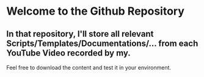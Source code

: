 # Welcome to the Github Repository
## In that repository, I'll store all relevant Scripts/Templates/Documentations/... from each YouTube Video recorded by my.

Feel free to download the content and test it in your environment.
